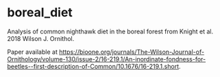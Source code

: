 # boreal_diet
Analysis of common nighthawk diet in the boreal forest from Knight et al. 2018 Wilson J. Ornithol.

Paper available at https://bioone.org/journals/The-Wilson-Journal-of-Ornithology/volume-130/issue-2/16-219.1/An-inordinate-fondness-for-beetles--first-description-of-Common/10.1676/16-219.1.short.
